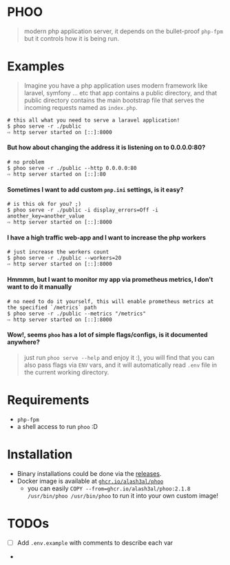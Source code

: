 PHOO
====
> modern php application server, it depends on the bullet-proof `php-fpm` but it controls how it is being run.

Examples
========
> Imagine you have a php application uses modern framework like laravel, symfony ... etc
> that app contains a public directory, and that public directory contains the main bootstrap file that 
> serves the incoming requests named as `index.php`.
```shell
# this all what you need to serve a laravel application!
$ phoo serve -r ./public
⇨ http server started on [::]:8000
```

#### But how about changing the address it is listening on to 0.0.0.0:80?
```shell
# no problem
$ phoo serve -r ./public --http 0.0.0.0:80
⇨ http server started on [::]:80
```

#### Sometimes I want to add custom `pnp.ini` settings, is it easy?
```shell
# is this ok for you? ;)
$ phoo serve -r ./public -i display_errors=Off -i another_key=another_value
⇨ http server started on [::]:8000
```
#### I have a high traffic web-app and I want to increase the php workers
```shell
# just increase the workers count
$ phoo serve -r ./public --workers=20
⇨ http server started on [::]:8000
```

#### Hmmmm, but I want to monitor my app via prometheus metrics, I don't want to do it manually
```shell
# no need to do it yourself, this will enable prometheus metrics at the specified `/metrics` path
$ phoo serve -r ./public --metrics "/metrics"
⇨ http server started on [::]:8000
```

#### Wow!, seems `phoo` has a lot of simple flags/configs, is it documented anywhere?
> just run `phoo serve --help` and enjoy it :), you will find that you can also pass flags via `ENV` vars, and it will automatically read `.env` file in the current working directory.

Requirements
============
- `php-fpm`
- a shell access to run `phoo` :D

Installation
============
- Binary installations could be done via the [releases](https://github.com/alash3al/phoo/releases).
- Docker image is available at [`ghcr.io/alash3al/phoo`](https://github.com/alash3al/phoo/pkgs/container/phoo)
  - you can easily `COPY --from=ghcr.io/alash3al/phoo:2.1.8 /usr/bin/phoo /usr/bin/phoo` to run it into your own custom image!

TODOs
=====
- [ ] Add `.env.example` with comments to describe each var
- 